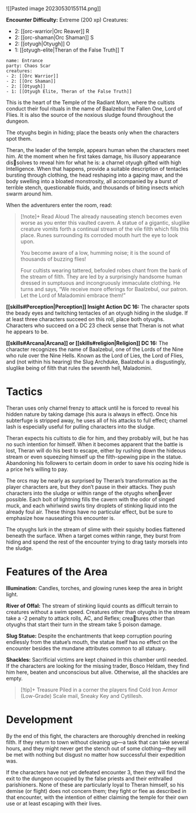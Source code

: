 ![[Pasted image 20230530155114.png]]

**Encounter Difficulty:** Extreme (200 xp)
Creatures:
 - 2: [[orc-warrior|Orc Reaver]] R
 - 2: [[orc-shaman|Orc Shaman]] S
 - 2: [[otyugh|Otyugh]] O
 - 1: [[otyugh-elite|Theran of the False Truth]] T

```encounter
name: Entrance
party: Chaos Scar
creatures:
- 2: [[Orc Warrior]]
- 2: [[Orc Shaman]]
- 2: [[Otyugh]]
- 1: [[Otyugh Elite, Theran of the False Truth]]
```

This is the heart of the Temple of the Radiant Morn, where the cultists conduct their foul rituals in the name of Baalzebul the Fallen One, Lord of Flies. It is also the source of the noxious sludge found throughout the dungeon. 

The otyughs begin in hiding; place the beasts only when the characters spot them. 

Theran, the leader of the temple, appears human when the characters meet him. At the moment when he first takes damage, his illusory appearance dissolves to reveal him for what he is: a charnel otyugh gifted with high Intelligence. When that happens, provide a suitable description of tentacles bursting through clothing, the head reshaping into a gaping maw, and the body swelling into a bloated monstrosity, all accompanied by a burst of terrible stench, questionable fluids, and thousands of biting insects which swarm around him. 

When the adventurers enter the room, read: 
> [!note]+ Read Aloud
> The already nauseating stench becomes even worse as you enter this vaulted cavern. A statue of a gigantic, sluglike creature vomits forth a continual stream of the vile filth which fills this place. Runes surrounding its corroded mouth hurt the eye to look upon. 
> 
> You become aware of a low, humming noise; it is the sound of thousands of buzzing flies! 
> 
> Four cultists wearing tattered, befouled robes chant from the bank of the stream of filth. They are led by a surprisingly handsome human dressed in sumptuous and incongruously immaculate clothing. He turns and says, “We receive more offerings for Baalzebul, our patron. Let the Lord of Maladomini embrace them!” 

**[[skills#Perception|Perception]] Insight Action DC 16:** The character spots the beady eyes and twitching tentacles of an otyugh hiding in the sludge. If at least three characters succeed on this roll, place both otyughs. Characters who succeed on a DC 23 check sense that Theran is not what he appears to be. 

**[[skills#Arcana|Arcana]] or [[skills#religion|Religion]] DC 16:** The character recognizes the name of Baalzebul, one of the Lords of the Nine who rule over the Nine Hells. Known as the Lord of Lies, the Lord of Flies, and (not within his hearing) the Slug Archduke, Baalzebul is a disgustingly, sluglike being of filth that rules the seventh hell, Maladomini. 

# Tactics 
Theran uses only charnel frenzy to attack until he is forced to reveal his hidden nature by taking damage (his aura is always in effect). Once his subterfuge is stripped away, he uses all of his attacks to full effect; charnel lash is especially useful for pulling characters into the sludge. 

Theran expects his cultists to die for him, and they probably will, but he has no such intention for himself. When it becomes apparent that the battle is lost, Theran will do his best to escape, either by rushing down the hideous stream or even squeezing himself up the filth-spewing pipe in the statue. Abandoning his followers to certain doom in order to save his oozing hide is a price he’s willing to pay. 

The orcs may be nearly as surprised by Theran’s transformation as the player characters are, but they don’t pause in their attacks. They push characters into the sludge or within range of the otyughs whenever possible. Each bolt of lightning fills the cavern with the odor of singed muck, and each whirlwind swirls tiny droplets of stinking liquid into the already foul air. These things have no particular effect, but be sure to emphasize how nauseating this encounter is. 

The otyughs lurk in the stream of slime with their squishy bodies flattened beneath the surface. When a target comes within range, they burst from hiding and spend the rest of the encounter trying to drag tasty morsels into the sludge.

# Features of the Area
**Illumination:** Candles, torches, and glowing runes keep the area in bright light. 

**River of Offal:** The stream of stinking liquid counts as difficult terrain to creatures without a swim speed. Creatures other than otyughs in the stream take a -2 penalty to attack rolls, AC, and Reflex; creatures other than otyughs that start their turn in the stream take 5 poison damage. 

**Slug Statue:** Despite the enchantments that keep corruption pouring endlessly from the statue’s mouth, the statue itself has no effect on the encounter besides the mundane attributes common to all statuary.

**Shackles:** Sacrificial victims are kept chained in this chamber until needed. If the characters are looking for the missing trader, Bosco Heldam, they find him here, beaten and unconscious but alive. Otherwise, all the shackles are empty. 

> [!tip]+ Treasure
> Piled in a corner the players find Cold Iron Armor (Low-Grade) Scale mail, Sneaky Key and Cytillesh.

# Development 
By the end of this fight, the characters are thoroughly drenched in reeking filth. If they return to town without cleaning up—a task that can take several hours, and they might never get the stench out of some clothing—they will be met with nothing but disgust no matter how successful their expedition was. 

If the characters have not yet defeated encounter 3, then they will find the exit to the dungeon occupied by the false priests and their enthralled parishioners. None of these are particularly loyal to Theran himself, so his demise (or flight) does not concern them; they fight or flee as described in that encounter, with the intention of either claiming the temple for their own use or at least escaping with their lives.